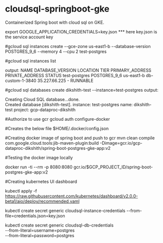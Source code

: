 # cloudsql-springboot-gke
Containerized Spring boot with cloud sql on GKE.

 
export GOOGLE_APPLICATION_CREDENTIALS=key.json
*** here key.json is the service account key


#gcloud sql instances create --gce-zone us-east1-b --database-version POSTGRES_9_6 --memory 4 --cpu 2 test-postgres
 

#gcloud sql instances list


 output:
NAME           DATABASE_VERSION  LOCATION    TIER              PRIMARY_ADDRESS  PRIVATE_ADDRESS  STATUS
test-postgres  POSTGRES_9_6      us-east1-b  db-custom-1-3840  35.227.66.225    -                RUNNABLE


#gcloud sql databases create dikshith-test --instance=test-postgres
output:

Creating Cloud SQL database...done.                                                                                                                                                                        
Created database [dikshith-test].
instance: test-postgres
name: dikshith-test
project: gcp-dataproc-dikshith


#Authorize to use gcr
gcloud auth configure-docker

#Creates the below file
$HOME/.docker/config.json


#Creating docker image of spring boot and push to gcr
mvn clean compile com.google.cloud.tools:jib-maven-plugin:build -Dimage=gcr.io/gcp-dataproc-dikshith/spring-boot-postgres-gke-app:v2


#Testing the docker image locally

docker run -ti --rm -p 8080:8080 gcr.io/$GCP_PROJECT_ID/spring-boot-postgres-gke-app:v2


#Creating kubernetes UI dashboard

kubectl apply -f https://raw.githubusercontent.com/kubernetes/dashboard/v2.0.0-beta1/aio/deploy/recommended.yaml

kubectl create secret generic cloudsql-instance-credentials --from-file=credentials.json=key.json



kubectl create secret generic cloudsql-db-credentials \
    --from-literal=username=postgres \
    --from-literal=password=postgres


